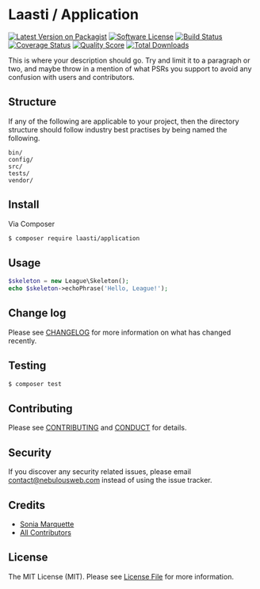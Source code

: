 # Laasti / Application

[![Latest Version on Packagist][ico-version]][link-packagist]
[![Software License][ico-license]](LICENSE.md)
[![Build Status][ico-travis]][link-travis]
[![Coverage Status][ico-scrutinizer]][link-scrutinizer]
[![Quality Score][ico-code-quality]][link-code-quality]
[![Total Downloads][ico-downloads]][link-downloads]

This is where your description should go. Try and limit it to a paragraph or two, and maybe throw in a mention of what
PSRs you support to avoid any confusion with users and contributors.

## Structure

If any of the following are applicable to your project, then the directory structure should follow industry best practises by being named the following.

```
bin/        
config/
src/
tests/
vendor/
```


## Install

Via Composer

``` bash
$ composer require laasti/application
```

## Usage

``` php
$skeleton = new League\Skeleton();
echo $skeleton->echoPhrase('Hello, League!');
```

## Change log

Please see [CHANGELOG](CHANGELOG.md) for more information on what has changed recently.

## Testing

``` bash
$ composer test
```

## Contributing

Please see [CONTRIBUTING](CONTRIBUTING.md) and [CONDUCT](CONDUCT.md) for details.

## Security

If you discover any security related issues, please email contact@nebulousweb.com instead of using the issue tracker.

## Credits

- [Sonia Marquette][link-author]
- [All Contributors][link-contributors]

## License

The MIT License (MIT). Please see [License File](LICENSE.md) for more information.

[ico-version]: https://img.shields.io/packagist/v/laasti/application.svg?style=flat-square
[ico-license]: https://img.shields.io/badge/license-MIT-brightgreen.svg?style=flat-square
[ico-travis]: https://img.shields.io/travis/laasti/application/master.svg?style=flat-square
[ico-scrutinizer]: https://img.shields.io/scrutinizer/coverage/g/laasti/application.svg?style=flat-square
[ico-code-quality]: https://img.shields.io/scrutinizer/g/laasti/application.svg?style=flat-square
[ico-downloads]: https://img.shields.io/packagist/dt/laasti/application.svg?style=flat-square

[link-packagist]: https://packagist.org/packages/laasti/application
[link-travis]: https://travis-ci.org/laasti/application
[link-scrutinizer]: https://scrutinizer-ci.com/g/laasti/application/code-structure
[link-code-quality]: https://scrutinizer-ci.com/g/laasti/application
[link-downloads]: https://packagist.org/packages/laasti/application
[link-author]: https://github.com/nebulousGirl
[link-contributors]: ../../contributors
